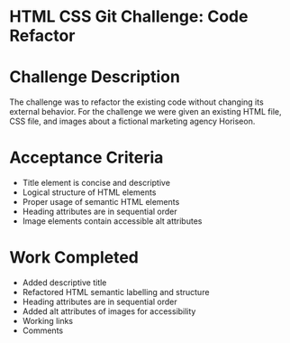 # HTML CSS Git Challenge: Code Refactor

# Challenge Description 

The challenge was to refactor the existing code without changing its external behavior. For the challenge we were given an existing HTML file, CSS file, and images about a fictional marketing agency Horiseon. 

# Acceptance Criteria
* Title element is concise and descriptive
* Logical structure of HTML elements
* Proper usage of semantic HTML elements
* Heading attributes are in sequential order
* Image elements contain accessible alt attributes

# Work Completed
* Added descriptive title
* Refactored HTML semantic labelling and structure
* Heading attributes are in sequential order
* Added alt attributes of images for accessibility
* Working links 
* Comments
